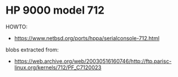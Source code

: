 # HP 9000 model 712

HOWTO:
- https://www.netbsd.org/ports/hppa/serialconsole-712.html

blobs extracted from:
- https://web.archive.org/web/20030516160746/http://ftp.parisc-linux.org/kernels/712/PF_C7120023
